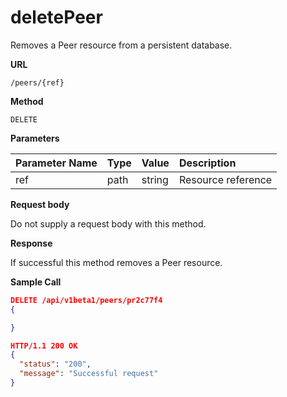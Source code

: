 # deletePeer

Removes a Peer resource from a persistent database.

**URL**

`/peers/{ref}`

**Method**

`DELETE`

**Parameters**

| Parameter Name | Type   | Value | Description
| ---  | :--------- |  :--------- |  :--------- |
| ref |  path | string | Resource reference|

**Request body**

Do not supply a request body with this method.

**Response**

If successful this method removes a Peer resource.

**Sample Call**

```json
DELETE /api/v1beta1/peers/pr2c77f4
{

}

HTTP/1.1 200 OK
{
  "status": "200",
  "message": "Successful request"
}
```
